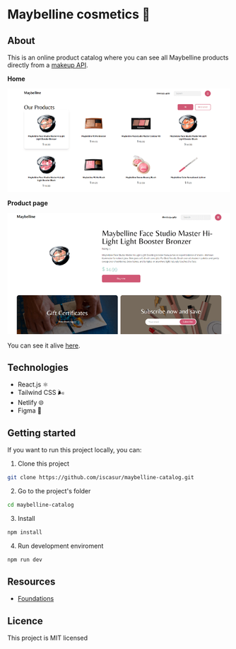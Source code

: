# Maybelline cosmetics 💄

## About

This is an online product catalog where you can see all Maybelline products directly from a [makeup API](https://makeup-api.herokuapp.com).

**Home**

![Maybelline cosmetics](./src/img/home.png)

**Product page**

![Maybelline cosmetics](./src/img/product.png)

You can see it alive [here](https://maybelline.netlify.app/).

## Technologies

- React.js ⚛
- Tailwind CSS 🌬
- Netlify 🌐
- Figma 🎨

## Getting started

If you want to run this project locally, you can:

1. Clone this project

```bash
git clone https://github.com/iscasur/maybelline-catalog.git

```

2. Go to the project's folder

```bash
cd maybelline-catalog
```

3. Install

```bash
npm install
```

4. Run development enviroment

```bash
npm run dev
```

## Resources

- [Foundations](https://www.figma.com/file/p1Of6xcBvKf1UWg8RqAHpq/maybelline_cosmetics?node-id=0%3A1)

## Licence

This project is MIT licensed
